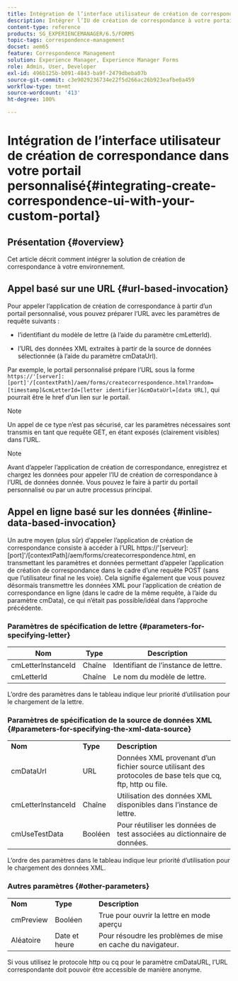 ```yaml
---
title: Intégration de l’interface utilisateur de création de correspondance dans votre portail personnalisé
description: Intégrer l’IU de création de correspondance à votre portail personnalisé
content-type: reference
products: SG_EXPERIENCEMANAGER/6.5/FORMS
topic-tags: correspondence-management
docset: aem65
feature: Correspondence Management
solution: Experience Manager, Experience Manager Forms
role: Admin, User, Developer
exl-id: 496b125b-b091-4843-ba9f-2479dbeba07b
source-git-commit: c3e9029236734e22f5d266ac26b923eafbe0a459
workflow-type: tm+mt
source-wordcount: '413'
ht-degree: 100%

---
```


# Intégration de l’interface utilisateur de création de correspondance dans votre portail personnalisé{#integrating-create-correspondence-ui-with-your-custom-portal}

## Présentation {#overview}

Cet article décrit comment intégrer la solution de création de correspondance à votre environnement.

## Appel basé sur une URL {#url-based-invocation}

Pour appeler l’application de création de correspondance à partir d’un portail personnalisé, vous pouvez préparer l’URL avec les paramètres de requête suivants :

* l’identifiant du modèle de lettre (à l’aide du paramètre cmLetterId).

* l’URL des données XML extraites à partir de la source de données sélectionnée (à l’aide du paramètre cmDataUrl).

Par exemple, le portail personnalisé prépare l’URL sous la forme\
`https://'[server]:[port]'/[contextPath]/aem/forms/createcorrespondence.html?random=[timestamp]&cmLetterId=[letter identifier]&cmDataUrl=[data URL]`, qui pourrait être le href dʼun lien sur le portail.

>[!NOTE]
>
>Un appel de ce type n’est pas sécurisé, car les paramètres nécessaires sont transmis en tant que requête GET, en étant exposés (clairement visibles) dans l’URL.

>[!NOTE]
>
>Avant d’appeler l’application de création de correspondance, enregistrez et chargez les données pour appeler l’IU de création de correspondance à l’URL de données donnée. Vous pouvez le faire à partir du portail personnalisé ou par un autre processus principal.

## Appel en ligne basé sur les données {#inline-data-based-invocation}

Un autre moyen (plus sûr) d’appeler l’application de création de correspondance consiste à accéder à l’URL https://&#39;[serveur]:[port]&#39;/[contextPath]/aem/forms/createcorrespondence.html, en transmettant les paramètres et données permettant d’appeler l’application de création de correspondance dans le cadre d’une requête POST (sans que l’utilisateur final ne les voie). Cela signifie également que vous pouvez désormais transmettre les données XML pour l’application de création de correspondance en ligne (dans le cadre de la même requête, à l’aide du paramètre cmData), ce qui n’était pas possible/idéal dans l’approche précédente.

### Paramètres de spécification de lettre {#parameters-for-specifying-letter}

| **Nom** | **Type** | **Description** |
|---|---|---|
| cmLetterInstanceId | Chaîne | Identifiant de l’instance de lettre. |
| cmLetterId | Chaîne | Le nom du modèle de lettre. |

L’ordre des paramètres dans le tableau indique leur priorité d’utilisation pour le chargement de la lettre.

### Paramètres de spécification de la source de données XML {#parameters-for-specifying-the-xml-data-source}

<table>
 <tbody>
  <tr>
   <td><strong>Nom</strong></td> 
   <td><strong>Type</strong></td> 
   <td><strong>Description</strong></td> 
  </tr>
  <tr>
   <td>cmDataUrl<br /> </td> 
   <td>URL</td> 
   <td>Données XML provenant d’un fichier source utilisant des protocoles de base tels que cq, ftp, http ou file.<br /> </td> 
  </tr>
  <tr>
   <td>cmLetterInstanceId</td> 
   <td>Chaîne</td> 
   <td>Utilisation des données XML disponibles dans l’instance de lettre.</td> 
  </tr>
  <tr>
   <td>cmUseTestData</td> 
   <td>Booléen</td> 
   <td>Pour réutiliser les données de test associées au dictionnaire de données.</td> 
  </tr>
 </tbody>
</table>

L’ordre des paramètres dans le tableau indique leur priorité d’utilisation pour le chargement des données XML.

### Autres paramètres {#other-parameters}

<table>
 <tbody>
  <tr>
   <td><strong>Nom</strong></td> 
   <td><strong>Type</strong></td> 
   <td><strong>Description</strong></td> 
  </tr>
  <tr>
   <td>cmPreview<br /> </td> 
   <td>Booléen</td> 
   <td>True pour ouvrir la lettre en mode aperçu<br /> </td> 
  </tr>
  <tr>
   <td>Aléatoire</td> 
   <td>Date et heure</td> 
   <td>Pour résoudre les problèmes de mise en cache du navigateur.</td> 
  </tr>
 </tbody>
</table>

Si vous utilisez le protocole http ou cq pour le paramètre cmDataURL, l’URL correspondante doit pouvoir être accessible de manière anonyme.
